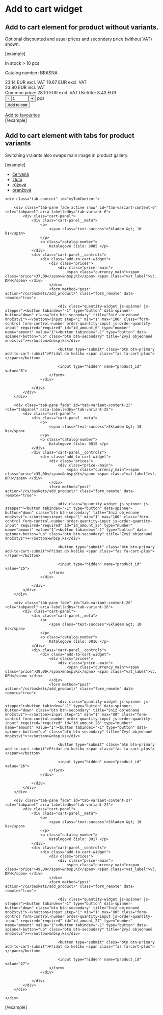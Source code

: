 Add to cart widget
==================

## Add to cart element for product without variants.
Optional discounted and usual prices and secondary price (without VAT) shown.

[example]
<section class="section--add-to-cart">
	<div class="cart-panel">
		<div class="cart-panel__meta">
			<p><span class="text-success">In stock &gt; 10 pcs</span></p>
			<p class="catalog-number">Catalog number: BRASNA</p>
		</div>
		<div class="cart-panel__controls">
			<div class="add-to-cart-widget">
				<div class="prices">
					<div class="price--main">
							<span class="price--before-discount">
								<span class="currency_main"><span class="currency_main__price">23.14</span>&nbsp;<span class="currency_main__currency">EUR</span><span class="currency_main__ordering-unit"></span></span> <span class="vat_label">excl. VAT</span>
							</span>
							<span class="price--primary">
								<span class="currency_main"><span class="currency_main__price">19.67</span>&nbsp;<span class="currency_main__currency">EUR</span><span class="currency_main__ordering-unit"></span></span> <span class="vat_label">excl. VAT</span>
							</span>
							<div class="price--incl-vat">
								<span class="currency_main"><span class="currency_main__price">23.80</span>&nbsp;<span class="currency_main__currency">EUR</span><span class="currency_main__ordering-unit"></span></span> <span class="vat_label">incl. VAT</span>
							</div>										
							<span class="price--recommended">
									Common price: <span class="currency_main"><span class="currency_main__price">28.10</span>&nbsp;<span class="currency_main__currency">EUR</span><span class="currency_main__ordering-unit"></span></span> <span class="vat_label">excl. VAT</span>
									Ušetříte: <span class="moneysaved"><span class="currency_main"><span class="currency_main__price">8.43</span>&nbsp;<span class="currency_main__currency">EUR</span><span class="currency_main__ordering-unit"></span></span></span>
								</span>
							</div>
					</div>
					<form method="post" action="/en/baskets/add_product/" class="form_remote" data-remote="true">
						<div class="quantity-widget js-spinner js-stepper"><button tabindex="-1" type="button" data-spinner-button="down" class="btn btn-secondary" title="Reduce the ordered quantity">-</button><input step="1" min="1" max="22" class="form-control form-control-number order-quantity-input js-order-quantity-input" required="required" id="id_amount_24" type="number" name="amount" value="1"><button tabindex="-1" type="button" data-spinner-button="up" class="btn btn-secondary" title="Increase the ordered quantity">+</button>&nbsp;pcs</div>
						<button type="submit" class="btn btn-primary add-to-cart-submit">Add to cart  <span class="fas fa-cart-plus"></span></button>
						<input type="hidden" name="product_id" value="24">
					</form>
			</div>
			<div class="secondary-controls">
				<div class="secondary-controls__item">
					<a href="/en/favourite_products/create_new/?product_id=24" title="Add to favourites" class="remote_link post link--small fav_status fav_status--not_fav" data-remote="true" data-method="post" rel="nofollow">
						<span class="far fa-heart"></span> <span class="link__text">Add to favourites</span>
					</a>
				</div>
			</div>
		</div>
	</div>	
</section>
[/example]

## Add to cart element with tabs for product variants
Switching vraiants also swaps main image in product gallery.

[example]
<section class="section--add-to-cart">
	<ul class="nav nav-tabs" id="variants-nav" role="tablist">
		<li class="nav-item">
			<a class="nav-link active" id="tab-variant-6" data-bs-toggle="tab" href="#tab-variant-content-6" role="tab" aria-controls="tab-variant-content-6" aria-selected="true" data-product_id="6">červená</a>
		</li>
		<li class="nav-item">
			<a class="nav-link" id="tab-variant-25" data-bs-toggle="tab" href="#tab-variant-content-25" role="tab" aria-controls="tab-variant-content-25" aria-selected="false" data-product_id="25">žlutá</a>
		</li>
		<li class="nav-item">
			<a class="nav-link" id="tab-variant-26" data-bs-toggle="tab" href="#tab-variant-content-26" role="tab" aria-controls="tab-variant-content-26" aria-selected="false" data-product_id="26">růžová</a>
		</li>
		<li class="nav-item">
			<a class="nav-link" id="tab-variant-27" data-bs-toggle="tab" href="#tab-variant-content-27" role="tab" aria-controls="tab-variant-content-27" aria-selected="false" data-product_id="27">oranžová</a>
		</li>
	</ul>

	<div class="tab-content" id="myTabContent">

		<div class="tab-pane fade active show" id="tab-variant-content-6" role="tabpanel" aria-labelledby="tab-variant-6">
			<div class="cart-panel">
				<div class="cart-panel__meta">
					<p>
						<span class="text-success">Skladem &gt; 10 ks</span>
					</p>
					<p class="catalog-number">
						Katalogové číslo: 0005 </p>
				</div>
				<div class="cart-panel__controls">
					<div class="add-to-cart-widget">
						<div class="prices">
							<div class="price--main">
								<span class="currency_main"><span class="price">37,00</span>&nbsp;Kč</span> <span class="vat_label">vč. DPH</span> </div>
						</div>
						<form method="post" action="/cs/baskets/add_product/" class="form_remote" data-remote="true">

							<div class="quantity-widget js-spinner js-stepper"><button tabindex="-1" type="button" data-spinner-button="down" class="btn btn-secondary" title="Sniž objednané množství">-</button><input step="1" min="1" max="100" class="form-control form-control-number order-quantity-input js-order-quantity-input" required="required" id="id_amount_6" type="number" name="amount" value="1"><button tabindex="-1" type="button" data-spinner-button="up" class="btn btn-secondary" title="Zvyš objednané množství">+</button>&nbsp;ks</div>

							<button type="submit" class="btn btn-primary add-to-cart-submit">Přidat do košíku <span class="fas fa-cart-plus"></span></button>

							<input type="hidden" name="product_id" value="6">
						</form>
					</div>

				</div>
			</div>
		</div>

		<div class="tab-pane fade" id="tab-variant-content-25" role="tabpanel" aria-labelledby="tab-variant-25">
			<div class="cart-panel">
				<div class="cart-panel__meta">
					<p>
						<span class="text-success">Skladem &gt; 10 ks</span>
					</p>
					<p class="catalog-number">
						Katalogové číslo: 0015 </p>
				</div>
				<div class="cart-panel__controls">
					<div class="add-to-cart-widget">
						<div class="prices">
							<div class="price--main">
								<span class="currency_main"><span class="price">35,00</span>&nbsp;Kč</span> <span class="vat_label">vč. DPH</span> </div>
						</div>
						<form method="post" action="/cs/baskets/add_product/" class="form_remote" data-remote="true">

							<div class="quantity-widget js-spinner js-stepper"><button tabindex="-1" type="button" data-spinner-button="down" class="btn btn-secondary" title="Sniž objednané množství">-</button><input step="1" min="1" max="100" class="form-control form-control-number order-quantity-input js-order-quantity-input" required="required" id="id_amount_25" type="number" name="amount" value="1"><button tabindex="-1" type="button" data-spinner-button="up" class="btn btn-secondary" title="Zvyš objednané množství">+</button>&nbsp;ks</div>

							<button type="submit" class="btn btn-primary add-to-cart-submit">Přidat do košíku <span class="fas fa-cart-plus"></span></button>

							<input type="hidden" name="product_id" value="25">
						</form>
					</div>

				</div>
			</div>
		</div>

		<div class="tab-pane fade" id="tab-variant-content-26" role="tabpanel" aria-labelledby="tab-variant-26">
			<div class="cart-panel">
				<div class="cart-panel__meta">
					<p>
						<span class="text-success">Skladem &gt; 10 ks</span>
					</p>
					<p class="catalog-number">
						Katalogové číslo: 0016 </p>
				</div>
				<div class="cart-panel__controls">
					<div class="add-to-cart-widget">
						<div class="prices">
							<div class="price--main">
								<span class="currency_main"><span class="price">39,00</span>&nbsp;Kč</span> <span class="vat_label">vč. DPH</span> </div>
						</div>
						<form method="post" action="/cs/baskets/add_product/" class="form_remote" data-remote="true">

							<div class="quantity-widget js-spinner js-stepper"><button tabindex="-1" type="button" data-spinner-button="down" class="btn btn-secondary" title="Sniž objednané množství">-</button><input step="1" min="1" max="80" class="form-control form-control-number order-quantity-input js-order-quantity-input" required="required" id="id_amount_26" type="number" name="amount" value="1"><button tabindex="-1" type="button" data-spinner-button="up" class="btn btn-secondary" title="Zvyš objednané množství">+</button>&nbsp;ks</div>

							<button type="submit" class="btn btn-primary add-to-cart-submit">Přidat do košíku <span class="fas fa-cart-plus"></span></button>

							<input type="hidden" name="product_id" value="26">
						</form>
					</div>

				</div>
			</div>
		</div>

		<div class="tab-pane fade" id="tab-variant-content-27" role="tabpanel" aria-labelledby="tab-variant-27">
			<div class="cart-panel">
				<div class="cart-panel__meta">
					<p>
						<span class="text-success">Skladem &gt; 10 ks</span>
					</p>
					<p class="catalog-number">
						Katalogové číslo: 0017 </p>
				</div>
				<div class="cart-panel__controls">
					<div class="add-to-cart-widget">
						<div class="prices">
							<div class="price--main">
								<span class="currency_main"><span class="price">49,00</span>&nbsp;Kč</span> <span class="vat_label">vč. DPH</span> </div>
						</div>
						<form method="post" action="/cs/baskets/add_product/" class="form_remote" data-remote="true">

							<div class="quantity-widget js-spinner js-stepper"><button tabindex="-1" type="button" data-spinner-button="down" class="btn btn-secondary" title="Sniž objednané množství">-</button><input step="1" min="1" max="80" class="form-control form-control-number order-quantity-input js-order-quantity-input" required="required" id="id_amount_27" type="number" name="amount" value="1"><button tabindex="-1" type="button" data-spinner-button="up" class="btn btn-secondary" title="Zvyš objednané množství">+</button>&nbsp;ks</div>

							<button type="submit" class="btn btn-primary add-to-cart-submit">Přidat do košíku <span class="fas fa-cart-plus"></span></button>

							<input type="hidden" name="product_id" value="27">
						</form>
					</div>

				</div>
			</div>
		</div>

	</div>
</section>
[/example]